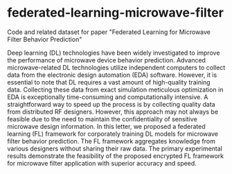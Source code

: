 # federated-learning-microwave-filter
Code and related dataset for paper "Federated Learning for Microwave Filter Behavior Prediction"

Deep learning (DL) technologies have been widely investigated to improve the performance of microwave device behavior prediction. Advanced microwave-related DL technologies utilize independent computers to collect data from the electronic design automation (EDA) software. However, it is essential to note that DL requires a vast amount of high-quality training data. Collecting these data from exact simulation meticulous optimization in EDA is exceptionally time-consuming and computationally intensive. A straightforward way to speed up the process is by collecting quality data from distributed RF designers. However, this approach may not always be feasible due to the need to maintain the confidentiality of sensitive microwave design information. In this letter, we proposed a federated learning (FL) framework for corporately training DL models for microwave filter behavior prediction. The FL framework aggregates knowledge from various designers without sharing their raw data. The primary experimental results demonstrate the feasibility of the proposed encrypted FL framework for microwave filter application with superior accuracy and speed.
